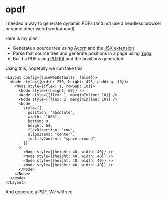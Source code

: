 # opdf

I needed a way to generate dynamic PDFs (and not use a headless browser or some other weird workaround).

Here is my plan:
- Generate a source tree using [Acorn](https://github.com/acornjs/acorn) and the [JSX extension](https://github.com/acornjs/acorn-jsx)
- Parse that source tree and generate positions in a page using [Yoga](https://www.yogalayout.dev/)
- Build a PDF using [PDFKit](https://pdfkit.org/) and the positions generated

Using this, hopefully we can take this:
```JSX
<Layout config={{useWebDefaults: false}}>
  <Node style={{width: 250, height: 475, padding: 10}}>
    <Node style={{flex: 1, rowGap: 10}}>
      <Node style={{height: 60}} />
      <Node style={{flex: 1, marginInline: 10}} />
      <Node style={{flex: 2, marginInline: 10}} />
      <Node
        style={{
          position: "absolute",
          width: "100%",
          bottom: 0,
          height: 64,
          flexDirection: "row",
          alignItems: "center",
          justifyContent: "space-around",
        }}
      >
        <Node style={{height: 40, width: 40}} />
        <Node style={{height: 40, width: 40}} />
        <Node style={{height: 40, width: 40}} />
        <Node style={{height: 40, width: 40}} />
      </Node>
    </Node>
  </Node>
</Layout>
```

And generate a PDF. We will see.

